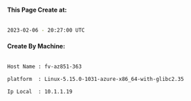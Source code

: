 
   
#### This Page Create at:

```bash

2023-02-06 - 20:27:00 UTC

```

#### Create By Machine:

```bash

Host Name : fv-az851-363

platform  : Linux-5.15.0-1031-azure-x86_64-with-glibc2.35

Ip Local  : 10.1.1.19

```

